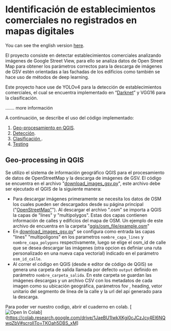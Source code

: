 # Identificación de establecimientos comerciales no registrados en mapas digitales

You can see the english version [here](https://google.com.pe).

El proyecto consiste en detectar establecimientos comerciales analizando imágenes de Google Street View, para ello se analiza datos de Open Street Map para obtener los parámetros correctos para la descarga de imágenes de GSV estén orientadas a las fachadas de los edificios como también se hace uso de métodos de deep learning.  

Este proyecto hace use de YOLOv4 para la detección de establecimientos comerciales, el cual se encuentra implementado en “[Darknet](https://github.com/AlexeyAB/darknet)” y VGG16 para la clasificación. 

....... more información


A continuación, se describe el uso del código implementado:
1. [Geo-procesamiento en QGIS](#geo-processing-in-qgis).
2. [Detección](#detecction-using-yolov4).
3. [Clasificación ](#clasification).
4. [Testing](#Testing)

## Geo-processing in QGIS
Se utilizo el sistema de información geográfico QGIS para el procesamiento de datos de OpenStreetMap y la descarga de imágenes de GSV. El código se encuentra en el archivo "[download_images_gsv.py](https://google.com.pe)", este archivo debe ser ejecutado el QGIS de la siguiente manera:

* Para descargar imágenes primeramente se necesita los datos de OSM los cuales pueden ser descargados desde su página principal ("[OpenStreetMap"]()"). Al descargar el archivo ".osm" se importa a QGIS la capas de "lines" y "multipolygos". Estas dos capas contienen información de calles y edificios del mapa de OSM. Un ejemplo de este archivo de encuentra en la carpeta "[qgis/osm_file/example.osm]()" 
* En [download_images_gsv.py](https://google.com.pe)" se configura como entrada las capas "lines" "multipoligons" en los parametros `nombre_capa_lines` y `nombre_capa_polygons` respectivamente, luego se elige el osm_id de calle que se desea descargar las imágenes (otra opcion es definiar una ruta personalizado en una nueva capa vectorial) indicado en el parámetro `osm_id_calle`. 
* Al correr el código en QGIS (desde e editor de código de QGIS) se genera una carpeta de salida llamada por defecto `output` definido en parámetro `nombre_carpeta_salida`. En este carpeta se guardan las imágenes descargas y un archivo CSV con los metadatos de cada imagen como su ubicación geográfica, parámetros fov , heading, vetor unitario del segmento de línea de la calle y la url del api generado para la descarga.

Para poder ver nuestro codigo, abrir el cuaderno en colab.
[![Open In Colab](https://colab.research.google.com/assets/colab-badge.svg)](https://colab.research.google.com/drive/1JaeBU1IwkXKgi0cJCzJcy4El6NQwqZbV#scrollTo=TKOah5DBS_xM]
